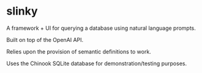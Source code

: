# slinky
A framework + UI for querying a database using natural language prompts.

Built on top of the OpenAI API.

Relies upon the provision of semantic definitions to work.

Uses the Chinook SQLite database for demonstration/testing purposes.
